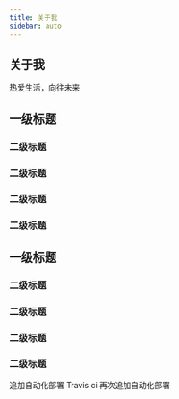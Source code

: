 ```yaml
---
title: 关于我
sidebar: auto
---
```


## 关于我

热爱生活，向往未来

## 一级标题
### 二级标题
### 二级标题
### 二级标题
### 二级标题

## 一级标题
### 二级标题
### 二级标题
### 二级标题
### 二级标题

追加自动化部署 Travis ci
再次追加自动化部署

